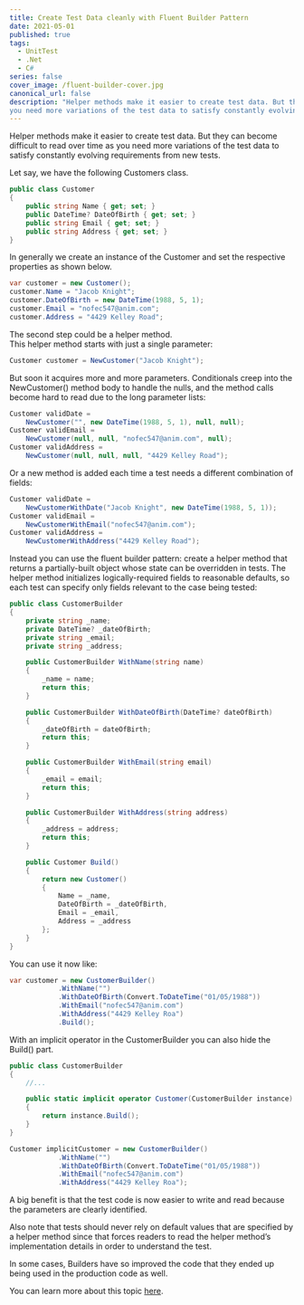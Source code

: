 ```yaml
---
title: Create Test Data cleanly with Fluent Builder Pattern
date: 2021-05-01
published: true
tags:
  - UnitTest
  - .Net
  - C#
series: false
cover_image: /fluent-builder-cover.jpg
canonical_url: false
description: "Helper methods make it easier to create test data. But they can become difficult to read over time as
you need more variations of the test data to satisfy constantly evolving requirements from new tests."
---
```


Helper methods make it easier to create test data. But they can become difficult to read over time as
you need more variations of the test data to satisfy constantly evolving requirements from new tests.

Let say, we have the following Customers class.

```csharp
public class Customer
{
    public string Name { get; set; }
    public DateTime? DateOfBirth { get; set; }
    public string Email { get; set; }
    public string Address { get; set; }
}
```

In generally we create an instance of the Customer and set the respective properties as shown below.

```csharp
var customer = new Customer();
customer.Name = "Jacob Knight";
customer.DateOfBirth = new DateTime(1988, 5, 1);
customer.Email = "nofec547@anim.com";
customer.Address = "4429 Kelley Road";
```

The second step could be a helper method.<br>
This helper method starts with just a single parameter:

```csharp
Customer customer = NewCustomer("Jacob Knight");
```

But soon it acquires more and more parameters. Conditionals creep into the NewCustomer() method body to handle the nulls,
and the method calls become hard to read due to the long parameter lists:

```csharp
Customer validDate =
    NewCustomer("", new DateTime(1988, 5, 1), null, null);
Customer validEmail =
    NewCustomer(null, null, "nofec547@anim.com", null);
Customer validAddress =
    NewCustomer(null, null, null, "4429 Kelley Road");
```

Or a new method is added each time a test needs a different combination of fields:

```csharp
Customer validDate =
    NewCustomerWithDate("Jacob Knight", new DateTime(1988, 5, 1));
Customer validEmail =
    NewCustomerWithEmail("nofec547@anim.com");
Customer validAddress =
    NewCustomerWithAddress("4429 Kelley Road");
```

Instead you can use the fluent builder pattern: create a helper method that returns a partially-built object whose state can be overridden in tests. The helper method initializes logically-required fields to reasonable defaults, so each test can specify only
fields relevant to the case being tested:

```csharp
public class CustomerBuilder
{
    private string _name;
    private DateTime? _dateOfBirth;
    private string _email;
    private string _address;

    public CustomerBuilder WithName(string name)
    {
        _name = name;
        return this;
    }

    public CustomerBuilder WithDateOfBirth(DateTime? dateOfBirth)
    {
        _dateOfBirth = dateOfBirth;
        return this;
    }

    public CustomerBuilder WithEmail(string email)
    {
        _email = email;
        return this;
    }

    public CustomerBuilder WithAddress(string address)
    {
        _address = address;
        return this;
    }

    public Customer Build()
    {
        return new Customer()
        {
            Name = _name,
            DateOfBirth = _dateOfBirth,
            Email = _email,
            Address = _address
        };
    }
}
```

You can use it now like:

```csharp
var customer = new CustomerBuilder()
            .WithName("")
            .WithDateOfBirth(Convert.ToDateTime("01/05/1988"))
            .WithEmail("nofec547@anim.com")
            .WithAddress("4429 Kelley Roa")
            .Build();
```

With an implicit operator in the CustomerBuilder you can also hide the Build() part.

```csharp
public class CustomerBuilder
{
    //...

    public static implicit operator Customer(CustomerBuilder instance)
    {
        return instance.Build();
    }
}
```

```csharp
Customer implicitCustomer = new CustomerBuilder()
            .WithName("")
            .WithDateOfBirth(Convert.ToDateTime("01/05/1988"))
            .WithEmail("nofec547@anim.com")
            .WithAddress("4429 Kelley Roa");
```

A big benefit is that the test code is now easier to write and read because the parameters are clearly identified.

Also note that tests should never rely on default values that are specified by a helper method since
that forces readers to read the helper method’s implementation details in order to understand the test.

In some cases, Builders have so improved the code that they ended up being used in the production code as well.

You can learn more about this topic [here](http://www.natpryce.com/articles/000714.html).
